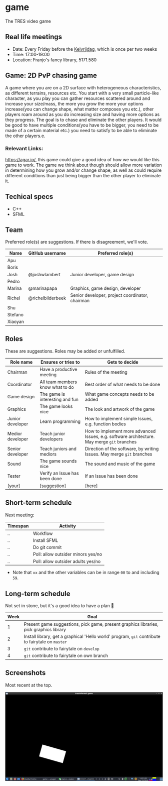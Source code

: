 # game

The TRES video game

## Real life meetings

 * Date: Every Friday before the [Keivrijdag](https://github.com/richelbilderbeek/keivrijdag),
   which is once per two weeks
 * Time: 17:00-19:00
 * Location: Franjo's fancy library, 5171.580

## Game: 2D PvP chasing game

A game where you are on a 2D surface with heterogeneous characteristics, as different terrains, resources etc. You start with a very small particle-like character, as you play you can gather resources scattered around and increase your size/mass, the more you grow the more your options increase(you can change shape, what matter composes you etc.), other players roam around as you do increasing size and having more options as they progress. The goal is to chase and eliminate the other players. It would be good to have multiple conditions(you have to be bigger, you need to be made of a certain material etc.) you need to satisfy to be able to eliminate the other players.e.

### Relevant Links:
https://agar.io/, this game could give a good idea of how we would like this game to work. The game we think about though should allow more variation in determining how you grow and/or change shape, as well as could require different conditions than just being bigger than the other player to eliminate it.

## Techical specs

 * C++
 * SFML

## Team

Preferred role(s) are suggestions. If there is disagreement, we'll vote.

Name    |GitHub username    |Preferred role(s)
--------|-------------------|------------------------------------------------
Apu     |                   |
Boris   |                   |
Josh    | @joshwlambert     |Junior developer, game design
Pedro   |                   |
Marina  | @marinapapa       |Graphics, game design, developer
Richel  | @richelbilderbeek |Senior developer, project coordinator, chairman
Shu     |                   |
Stefano |                   |
Xiaoyan |                   |

## Roles

These are suggestions. Roles may be added or unfulfilled.

Role name       |Ensures or tries to                           |Gets to decide
----------------|----------------------------------------------|-----------------------------------------------------------------
Chairman        |Have a productive meeting                     |Rules of the meeting
Coordinator     |All team members know what to do              |Best order of what needs to be done
Game design     |The game is interesting and fun               |What game concepts needs to be added
Graphics        |The game looks nice                           |The look and artwork of the game
Junior developer|Learn programming                             |How to implement simple Issues, e.g. function bodies 
Medior developer|Teach junior developers                       |How to implement more advanced Issues, e.g. software architecture. May merge `git` branches
Senior developer|Teach juniors and mediors                     |Direction of the software, by writing Issues. May merge `git` branches
Sound           |The game sounds nice                          |The sound and music of the game
Tester          |Verify an Issue has been done                 |If an Issue has been done
[your]          |[suggestion]                                  |[here]

## Short-term schedule

Next meeting:

Timespan    |Activity
------------|--------------------------------------------------------------------------
..          |Workflow
..          |Install SFML
..          |Do git commit
..          |Poll: allow outsider minors yes/no
..          |Poll: allow outsider adults yes/no

 * Note that `xx` and the other variables can be in range `00` to and including `59`. 

## Long-term schedule

Not set in stone, but it's a good idea to have a plan :rainbow:

Week|Goal
---|---
1|Present game suggestions, pick game, present graphics libraries, pick graphics library
2|Install library, get a graphical 'Hello world' program, `git` contribute to fairytale on `master`
3|`git` contribute to fairytale on `develop`
4|`git` contribute to fairytale on own branch

## Screenshots

Most recent at the top.

![](pics/20190929.png) 
